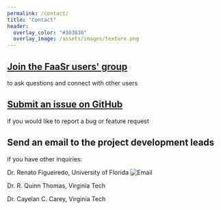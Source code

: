 ```yaml
---
permalink: /contact/
title: "Contact"
header:
  overlay_color: "#303030"
  overlay_image: /assets/images/texture.png
---
```


## <i class="fas fa-users"></i> [Join the FaaSr users' group](https://groups.io/g/FaaSr)
to ask questions and connect with other users

## <i class="fab fa-github"></i> [Submit an issue on GitHub](https://github.com/FaaSr/FaaSr-package/issues)
if you would like to report a bug or feature request

## <i class="fas fa-envelope"></i> Send an email to the project development leads
if you have other inquiries:

Dr. Renato Figueiredo, University of Florida <i class="far fa-envelope"></i> ![Email](/assets/images/email_snapshot_rf_3.png)

Dr. R. Quinn Thomas, Virginia Tech

Dr. Cayelan C. Carey, Virginia Tech
